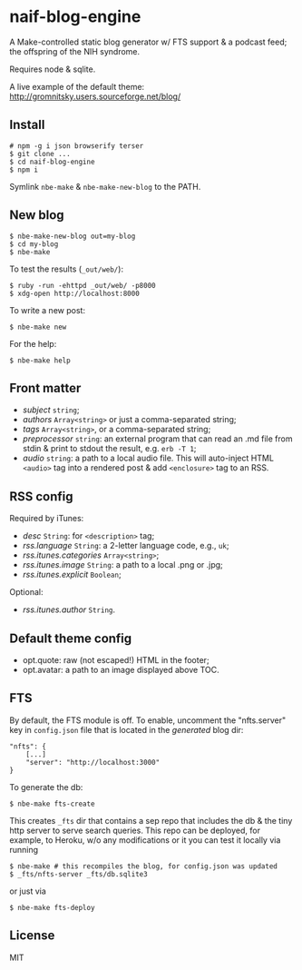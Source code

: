 # naif-blog-engine

A Make-controlled static blog generator w/ FTS support & a podcast
feed; the offspring of the NIH syndrome.

Requires node & sqlite.

A live example of the default theme:
http://gromnitsky.users.sourceforge.net/blog/

## Install

~~~
# npm -g i json browserify terser
$ git clone ...
$ cd naif-blog-engine
$ npm i
~~~

Symlink `nbe-make` & `nbe-make-new-blog` to the PATH.

## New blog

~~~
$ nbe-make-new-blog out=my-blog
$ cd my-blog
$ nbe-make
~~~

To test the results (`_out/web/`):

~~~
$ ruby -run -ehttpd _out/web/ -p8000
$ xdg-open http://localhost:8000
~~~

To write a new post:

    $ nbe-make new

For the help:

    $ nbe-make help

## Front matter

* *subject* `string`;
* *authors* `Array<string>` or just a comma-separated string;
* *tags* `Array<string>`, or a comma-separated string;
* *preprocessor* `string`: an external program that can read an .md
  file from stdin & print to stdout the result, e.g. `erb -T 1`;
* *audio* `string`: a path to a local audio file. This will
  auto-inject HTML `<audio>` tag into a rendered post & add
  `<enclosure>` tag to an RSS.

## RSS config

Required by iTunes:

* *desc* `String`: for `<description>` tag;
* *rss.language* `String`: a 2-letter language code, e.g., `uk`;
* *rss.itunes.categories* `Array<string>`;
* *rss.itunes.image* `String`: a path to a local .png or .jpg;
* *rss.itunes.explicit* `Boolean`;

Optional:

* *rss.itunes.author* `String`.

## Default theme config

* opt.quote: raw (not escaped!) HTML in the footer;
* opt.avatar: a path to an image displayed above TOC.

## FTS

By default, the FTS module is off. To enable, uncomment the
"nfts.server" key in `config.json` file that is located in the
*generated* blog dir:

~~~
"nfts": {
    [...]
    "server": "http://localhost:3000"
}
~~~

To generate the db:

    $ nbe-make fts-create

This creates `_fts` dir that contains a sep repo that includes the db
& the tiny http server to serve search queries. This repo can be
deployed, for example, to Heroku, w/o any modifications or it you can
test it locally via running

    $ nbe-make # this recompiles the blog, for config.json was updated
    $ _fts/nfts-server _fts/db.sqlite3

or just via

    $ nbe-make fts-deploy

## License

MIT
